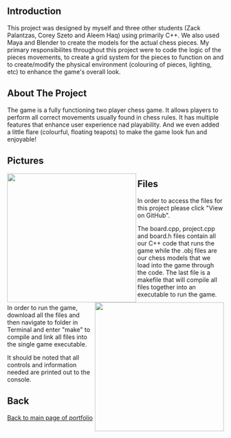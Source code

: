 ## Introduction

This project was designed by myself and three other students (Zack Palantzas, Corey Szeto and Aleem Haq) using primarily C++. We also used Maya and Blender to create the models for the actual chess pieces. My primary responsibilites throughout this project were to code the logic of the pieces movements, to create a grid system for the pieces to function on and to create/modify the physical environment (colouring of pieces, lighting, etc) to enhance the game's overall look.

## About The Project

The game is a fully functioning two player chess game. It allows players to perform all correct movements usually found in chess rules. It has multiple features that enhance user experience nad playability. And we even added a little flare (colourful, floating teapots) to make the game look fun and enjoyable! 

## Pictures

<img align="left" width="300" height="300" src="https://user-images.githubusercontent.com/33875832/44113530-68a2d316-9fd6-11e8-8f05-faabb5d20ce0.png"><img align="right" width="300" height="300" src="https://user-images.githubusercontent.com/33875832/44113734-0e1aba84-9fd7-11e8-9f2d-a10313f56378.png">

## Files

In order to access the files for this project please click "View on GitHub". 

The board.cpp, project.cpp and board.h files contain all our C++ code that runs the game while the .obj files are our chess models that we load into the game through the code. The last file is a makefile that will compile all files together into an executable to run the game.

In order to run the game, download all the files and then navigate to folder in Terminal and enter "make" to compile and link all files into the single game executable. 

It should be noted that all controls and information needed are printed out to the console.

## Back

[Back to main page of portfolio](https://wildingelijah.github.io/)
